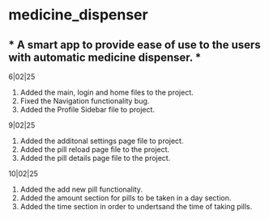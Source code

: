 # medicine_dispenser

## * A smart app to provide ease of use to the users with automatic medicine dispenser. *

6|02|25 
1. Added the main, login and home files to the project. 
2. Fixed the Navigation functionality bug.
3. Added the Profile Sidebar file to project.

9|02|25
1. Added the additonal settings page file to project.
2. Added the pill reload page file to the project.
3. Added the pill details page file to the project.

10|02|25
1. Added the add new pill functionality.
2. Added the amount section for pills to be taken in a day section.
3. Added the time section in order to undertsand the time of taking pills.